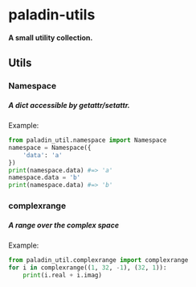 # paladin-utils
#### A small utility collection.


## Utils

### Namespace
##### A dict accessible by getattr/setattr.
Example:
```python
from paladin_util.namespace import Namespace
namespace = Namespace({
    'data': 'a'
})
print(namespace.data) #=> 'a'
namespace.data = 'b'
print(namespace.data) #=> 'b'
```

### complexrange
##### A range over the complex space

Example:
```python
from paladin_util.complexrange import complexrange
for i in complexrange((1, 32, -1), (32, 1)):
    print(i.real + i.imag)
```